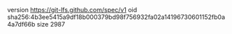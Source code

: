 version https://git-lfs.github.com/spec/v1
oid sha256:4b3ee5415a9df18b000379bd98f756932fa02a14196730601152fb0a4a7df66b
size 2987
